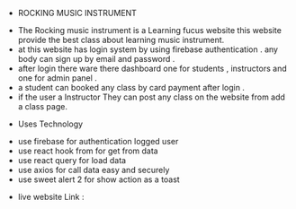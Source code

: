 - ROCKING MUSIC INSTRUMENT
* The Rocking music instrument is a  Learning fucus website this website provide the best class about learning music instrument. 
* at this website has login system by using firebase authentication . any body can sign up  by email and  password .
* after login there ware there dashboard one for students , instructors and one for admin panel .
* a student can booked any class by card payment after login .
* if the user a Instructor They can post any class on the website from add a class page. 

- Uses Technology
* use firebase for authentication logged user 
* use react hook from for get from data 
* use react query for load data 
* use axios for call data easy and securely 
* use sweet alert 2 for show action as a toast 

- live website Link : 